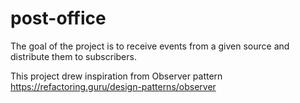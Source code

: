# post-office

The goal of the project is to receive events from a given source and distribute them to subscribers.

This project drew inspiration from Observer pattern https://refactoring.guru/design-patterns/observer

